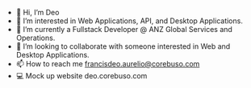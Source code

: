 - 👋 Hi, I’m Deo
- 👀 I’m interested in Web Applications, API, and Desktop Applications.
- 🌱 I’m currently a Fullstack Developer @ ANZ Global Services and Operations.
- 💞️ I’m looking to collaborate with someone interested in Web and Desktop Applications.
- 📫 How to reach me francisdeo.aurelio@corebuso.com
- 💻 Mock up website deo.corebuso.com

<!---
onceacurious/onceacurious is a ✨ special ✨ repository because its `README.md` (this file) appears on your GitHub profile.
You can click the Preview link to take a look at your changes.
--->

